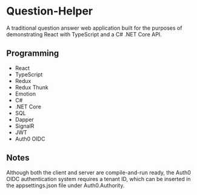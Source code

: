 # Question-Helper

A traditional question answer web application built for the purposes of demonstrating React with TypeScript and a C# .NET Core API.

## Programming

- React
- TypeScript
- Redux
- Redux Thunk
- Emotion
- C#
- .NET Core
- SQL
- Dapper
- SignalR
- JWT
- Auth0 OIDC

## Notes

Although both the client and server are compile-and-run ready, the Auth0 OIDC authentication system requires a tenant ID, which can be inserted in the appsettings.json file under Auth0.Authority.
